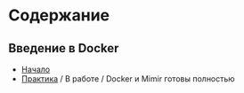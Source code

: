 # Содержание

## Введение в Docker

- [Начало](https://github.com/lamjob1993/docker-monitoring/tree/main/docker/beginning)
- [Практика](https://github.com/lamjob1993/docker-monitoring/tree/main/docker/tasks) / В работе / Docker и Mimir готовы полностью
